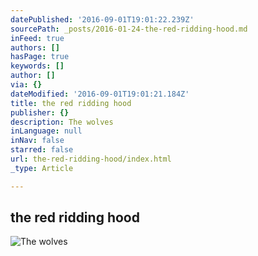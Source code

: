 ```yaml
---
datePublished: '2016-09-01T19:01:22.239Z'
sourcePath: _posts/2016-01-24-the-red-ridding-hood.md
inFeed: true
authors: []
hasPage: true
keywords: []
author: []
via: {}
dateModified: '2016-09-01T19:01:21.184Z'
title: the red ridding hood
publisher: {}
description: The wolves
inLanguage: null
inNav: false
starred: false
url: the-red-ridding-hood/index.html
_type: Article

---
```

## the red ridding hood
![The wolves](https://s3-us-west-2.amazonaws.com/the-grid-img/p/31be1ee8029bb8814e97c81973f9baa589f83e65.jpg)